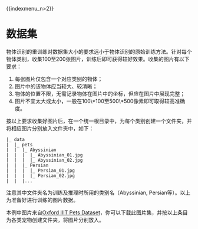 {{indexmenu_n>2}}

# 数据集

物体识别的重训练对数据集大小的要求远小于物体识别的原始训练方法。针对每个物体类别，收集100至200张图片，训练后即可获得较好效果。收集的图片有以下要求：

1.  每张图片仅包含一个对应类别的物体；
2.  图片中的该物体应当较大、较清晰；
3.  物体的位置不限，无需记录物体在图片中的坐标，但应在图片中展现完整；
4.  图片不宜太大或太小，一般在100\\\*100至500\\\*500像素即可取得较高准确度。

按以上要求收集好图片后，在一个统一根目录中，为每个类别创建一个文件夹，并将相应图片分别放入文件夹中，如下：

    |_ data
    |  |_ pets
    |  |  |_ Abyssinian
    |  |  |  |_ Abyssinian_01.jpg
    |  |  |  |_ Abyssinian_02.jpg
    |  |  |_ Persian
    |  |  |  |_ Persian_01.jpg
    |  |  |  |_ Persian_02.jpg
    |  |  |...

注意其中文件夹名为训练及推理时所用的类别名（Abyssinian, Persian等）。以上为准备好进行训练的图片数据。

本例中图片来自[Oxford IIIT Pets
Dataset](http://www.robots.ox.ac.uk/%7Evgg/data/pets/)，你可以下载此图片集，并按以上条目为各类宠物创建文件夹，将图片分别放入。
